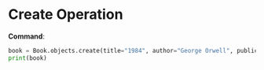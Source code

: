 # Create Operation

**Command**:
```python
book = Book.objects.create(title="1984", author="George Orwell", publication_year=1949)
print(book)

